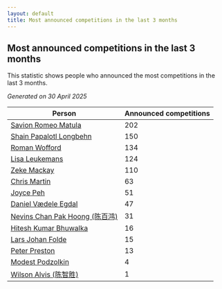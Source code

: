 ```yaml
---
layout: default
title: Most announced competitions in the last 3 months
---
```

## Most announced competitions in the last 3 months
This statistic shows people who announced the most competitions in the last 3 months.

*Generated on 30 April 2025*

| Person | Announced competitions |
| --- | --- |
| [Savion Romeo Matula](https://www.worldcubeassociation.org/persons/2019MATU03) | 202 |
| [Shain Papalotl Longbehn](https://www.worldcubeassociation.org/persons/2020LONG05) | 150 |
| [Roman Wofford](https://www.worldcubeassociation.org/persons/2017WOFF01) | 134 |
| [Lisa Leukemans](https://www.worldcubeassociation.org/persons/2021LEUK01) | 124 |
| [Zeke Mackay](https://www.worldcubeassociation.org/persons/2015MACK06) | 110 |
| [Chris Martin](https://www.worldcubeassociation.org/persons/2013MART03) | 63 |
| [Joyce Peh](https://www.worldcubeassociation.org/persons/2017PEHJ01) | 51 |
| [Daniel Vædele Egdal](https://www.worldcubeassociation.org/persons/2013EGDA01) | 47 |
| [Nevins Chan Pak Hoong (陈百鸿)](https://www.worldcubeassociation.org/persons/2010CHAN20) | 31 |
| [Hitesh Kumar Bhuwalka](https://www.worldcubeassociation.org/persons/2022BHUW01) | 16 |
| [Lars Johan Folde](https://www.worldcubeassociation.org/persons/2018FOLD01) | 15 |
| [Peter Preston](https://www.worldcubeassociation.org/persons/2017PRES02) | 13 |
| [Modest Podzolkin](https://www.worldcubeassociation.org/persons/2017PODZ01) | 4 |
| [Wilson Alvis (陈智胜)](https://www.worldcubeassociation.org/persons/2011ALVI01) | 1 |
